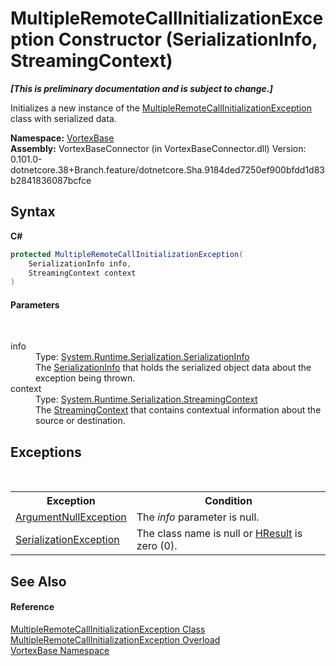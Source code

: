 # MultipleRemoteCallInitializationException Constructor (SerializationInfo, StreamingContext)
 _**\[This is preliminary documentation and is subject to change.\]**_

Initializes a new instance of the <a href="T_VortexBase_MultipleRemoteCallInitializationException.md">MultipleRemoteCallInitializationException</a> class with serialized data.

**Namespace:**&nbsp;<a href="N_VortexBase.md">VortexBase</a><br />**Assembly:**&nbsp;VortexBaseConnector (in VortexBaseConnector.dll) Version: 0.101.0-dotnetcore.38+Branch.feature/dotnetcore.Sha.9184ded7250ef900bfdd1d83b2841836087bcfce

## Syntax

**C#**<br />
``` C#
protected MultipleRemoteCallInitializationException(
	SerializationInfo info,
	StreamingContext context
)
```


#### Parameters
&nbsp;<dl><dt>info</dt><dd>Type: <a href="https://docs.microsoft.com/dotnet/api/system.runtime.serialization.serializationinfo" target="_blank">System.Runtime.Serialization.SerializationInfo</a><br />The <a href="https://docs.microsoft.com/dotnet/api/system.runtime.serialization.serializationinfo" target="_blank">SerializationInfo</a> that holds the serialized object data about the exception being thrown.</dd><dt>context</dt><dd>Type: <a href="https://docs.microsoft.com/dotnet/api/system.runtime.serialization.streamingcontext" target="_blank">System.Runtime.Serialization.StreamingContext</a><br />The <a href="https://docs.microsoft.com/dotnet/api/system.runtime.serialization.streamingcontext" target="_blank">StreamingContext</a> that contains contextual information about the source or destination.</dd></dl>

## Exceptions
&nbsp;<table><tr><th>Exception</th><th>Condition</th></tr><tr><td><a href="https://docs.microsoft.com/dotnet/api/system.argumentnullexception" target="_blank">ArgumentNullException</a></td><td>The *info* parameter is null.</td></tr><tr><td><a href="https://docs.microsoft.com/dotnet/api/system.runtime.serialization.serializationexception" target="_blank">SerializationException</a></td><td>The class name is null or <a href="https://docs.microsoft.com/dotnet/api/system.exception.hresult#System_Exception_HResult" target="_blank">HResult</a> is zero (0).</td></tr></table>

## See Also


#### Reference
<a href="T_VortexBase_MultipleRemoteCallInitializationException.md">MultipleRemoteCallInitializationException Class</a><br /><a href="Overload_VortexBase_MultipleRemoteCallInitializationException__ctor.md">MultipleRemoteCallInitializationException Overload</a><br /><a href="N_VortexBase.md">VortexBase Namespace</a><br />